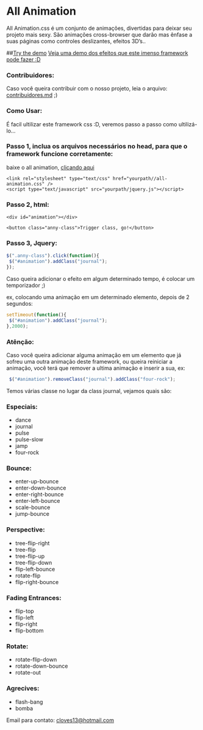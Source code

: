 All Animation
=============

All Animation.css é um conjunto de animações, divertidas para deixar seu projeto mais sexy. São animações cross-browser que darão mas ênfase a suas páginas como controles deslizantes, efeitos 3D’s..


##[Try the demo](http://clovisdasilvaneto.github.io/all-animation/)
<a href="http://clovisdasilvaneto.github.io/all-animation/">Veja uma demo dos efeitos que este imenso framework pode fazer :D</a>


### Contribuidores:
Caso você queira contribuir com o nosso projeto, leia o arquivo: <a href="https://github.com/clovisdasilvaneto/all-animation/blob/master/contribuidores.md">contribuidores.md</a> ;)

### Como Usar:

É facil ultilizar este framework css :D, veremos passo a passo como ultilizá-lo...


### Passo 1, inclua os arquivos necessários no head, para que o framework funcione corretamente:

baixe o all animation, <a href="http://clovisdasilvaneto.github.io/all-animation/css/all-animation.css" target="_blank">clicando aqui</a>

```
<link rel="stylesheet" type="text/css" href="yourpath//all-animation.css" />
<script type="text/javascript" src="yourpath/jquery.js"></script>

```

### Passo 2, html:

```
<div id="animation"></div>

<button class="anny-class">Trigger class, go!</button>

```

### Passo 3, Jquery:

```js
$(".anny-class").click(function(){
 $("#animation").addClass("journal");
});
```

Caso queira adicionar o efeito em algum determinado tempo, é colocar um temporizador ;)

ex, colocando uma animação em um determinado elemento, depois de 2 segundos:

```js
setTimeout(function(){
 $("#animation").addClass("journal");
},2000);
```

### Atênção:

Caso você queira adicionar alguma animação em um elemento que já sofreu uma outra animação deste framework, ou queira reiniciar a animação, você terá que remover a ultima animação e inserir a sua, ex:


```js
 $("#animation").removeClass("journal").addClass("four-rock");
```


Temos várias classe no lugar da class journal, vejamos quais são:

### Especiais:

<ul>
 <li>dance</li>
 <li>journal</li>
 <li>pulse</li>
 <li>pulse-slow</li>
 <li>jamp</li>
 <li>four-rock</li>
</ul>

### Bounce:
<ul>
 <li>enter-up-bounce </li>
 <li>enter-down-bounce</li>
 <li>enter-right-bounce </li>
 <li>enter-left-bounce</li>
 <li>scale-bounce</li>
 <li>jump-bounce</li>
</ul>

### Perspective:
<ul>
 <li>tree-flip-right</li>
 <li>tree-flip</li>
 <li>tree-flip-up</li>
 <li>tree-flip-down</li>
 <li>flip-left-bounce</li>
 <li>rotate-flip</li>
 <li>flip-right-bounce</li>
</ul>

### Fading Entrances:
<ul>
 <li>flip-top</li>
 <li>flip-left</li>
 <li>flip-right</li>
 <li>flip-bottom</li>
</ul>

### Rotate:
<ul>
 <li>rotate-flip-down</li>
 <li>rotate-down-bounce</li>
 <li>rotate-out</li>
</ul>

### Agrecives:
<ul>
 <li>flash-bang</li>
 <li>bomba</li>
</ul>

Email para contato: cloves13@hotmail.com
